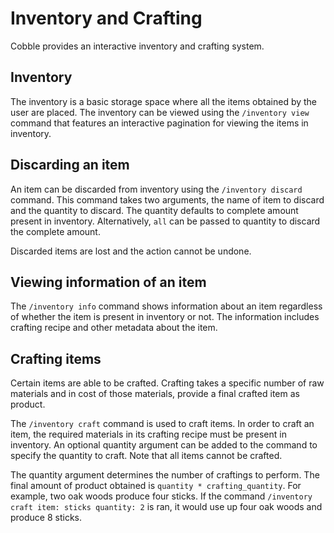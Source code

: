 # Inventory and Crafting
Cobble provides an interactive inventory and crafting system.

## Inventory
The inventory is a basic storage space where all the items obtained by the user are placed. The
inventory can be viewed using the `/inventory view` command that features an interactive pagination
for viewing the items in inventory.

## Discarding an item
An item can be discarded from inventory using the `/inventory discard` command. This command
takes two arguments, the name of item to discard and the quantity to discard. The quantity
defaults to complete amount present in inventory. Alternatively, `all` can be passed to
quantity to discard the complete amount.

Discarded items are lost and the action cannot be undone.

## Viewing information of an item
The `/inventory info` command shows information about an item regardless of whether the item
is present in inventory or not. The information includes crafting recipe and other metadata
about the item.

## Crafting items
Certain items are able to be crafted. Crafting takes a specific number of raw materials and in
cost of those materials, provide a final crafted item as product.

The `/inventory craft` command is used to craft items. In order to craft an item, the required
materials in its crafting recipe must be present in inventory. An optional quantity argument
can be added to the command to specify the quantity to craft. Note that all items cannot be
crafted.

The quantity argument determines the number of craftings to perform. The final amount of product
obtained is `quantity * crafting_quantity`. For example, two oak woods produce four sticks. If the
command `/inventory craft item: sticks quantity: 2` is ran, it would use up four oak woods and
produce 8 sticks.
